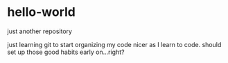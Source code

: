 # hello-world
just another repository

just learning git to start organizing my code nicer as I learn to code.  should set up those good habits early on...right?
